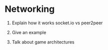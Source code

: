 # Networking

1. Explain how it works
socket.io vs peer2peer

2. Give an example

3. Talk about game architectures
